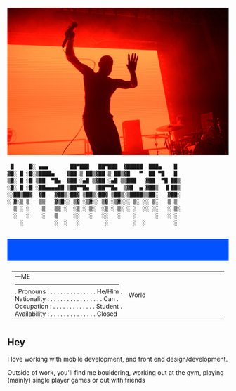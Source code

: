 ![Banner](52886893505_803b391820_h.jpg)
```
 █     █░ ▄▄▄       ██▀███   ██▀███  ▓█████  ███▄    █ 
▓█░ █ ░█░▒████▄    ▓██ ▒ ██▒▓██ ▒ ██▒▓█   ▀  ██ ▀█   █ 
▒█░ █ ░█ ▒██  ▀█▄  ▓██ ░▄█ ▒▓██ ░▄█ ▒▒███   ▓██  ▀█ ██▒
░█░ █ ░█ ░██▄▄▄▄██ ▒██▀▀█▄  ▒██▀▀█▄  ▒▓█  ▄ ▓██▒  ▐▌██▒
░░██▒██▓  ▓█   ▓██▒░██▓ ▒██▒░██▓ ▒██▒░▒████▒▒██░   ▓██░
░ ▓░▒ ▒   ▒▒   ▓▒█░░ ▒▓ ░▒▓░░ ▒▓ ░▒▓░░░ ▒░ ░░ ▒░   ▒ ▒ 
  ▒ ░ ░    ▒   ▒▒ ░  ░▒ ░ ▒░  ░▒ ░ ▒░ ░ ░  ░░ ░░   ░ ▒░
  ░   ░    ░   ▒     ░░   ░   ░░   ░    ░      ░   ░ ░ 
    ░          ░  ░   ░        ░        ░  ░         ░ 
                                                       
```

<div align="center" style="height: 50px ; width: 100% ; background-color: #0252ff"></div>


<table style="padding:10px">
  <tr>
    <td style="width:45%">—ME—————————————————
. Pronouns : . . . . . . . . . . . . . . He/Him
. Nationality : . . . . . . . . . . . . . . . . Can
. Occupation : . . . . . . . . . . . . .  Student
. Availability : . . . . . . . . . . . . . . Closed</td>
    <td style="width:45%">World</td>
  </tr>
</table>  


## Hey

I love working with mobile development, and front end design/development. 

Outside of work, you'll find me bouldering, working out at the gym, playing (mainly) single player games or out with friends


<!--
**WarrenWarrens/WarrenWarrens** is a ✨ _special_ ✨ repository because its `README.md` (this file) appears on your GitHub profile.

Here are some ideas to get you started:

- 🔭 I’m currently working on ...
- 🌱 I’m currently learning ...
- 👯 I’m looking to collaborate on ...
- 🤔 I’m looking for help with ...
- 💬 Ask me about ...
- 📫 How to reach me: ...
- 😄 Pronouns: ...
- ⚡ Fun fact: ...
-->
